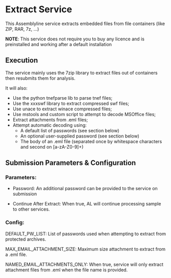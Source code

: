 # Extract Service

This Assemblyline service extracts embedded files from file containers (like ZIP, RAR, 7z, ...)

**NOTE**: This service does not require you to buy any licence and is preinstalled and
working after a default installation

## Execution

The service mainly uses the 7zip library to extract files out of containers then resubmits them for
analysis.

It will also:

- Use the python tnefparse lib to parse tnef files;
- Use the xxxswf library to extract compressed swf files;
- Use unace to extract winace compressed files;
- Use mstools and custom script to attempt to decode MSOffice files;
- Extract attachments from .eml files;
- Attempt automatic decoding using:
    - A default list of passwords (see section below)
    - An optional user-supplied password (see section below)
    - The body of an .eml file (separated once by whitespace characters and second on [a-zA-Z0-9]+)


## Submission Parameters & Configuration

### Parameters:

- Password: An additional password can be provided to the service on submission

- Continue After Extract: When true, AL will continue processing sample to other services.

### Config:

DEFAULT_PW_LIST: List of passwords used when attempting to extract from protected archives.

MAX_EMAIL_ATTACHMENT_SIZE:	Maximum size attachment to extract from a .eml file.

NAMED_EMAIL_ATTACHMENTS_ONLY: When true, service will only extract attachment files from .eml when the file name is provided.





